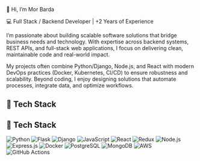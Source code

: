 👋 Hi, I’m Mor Barda

💻 Full Stack / Backend Developer | +2 Years of Experience

I’m passionate about building scalable software solutions that bridge business needs and technology. With expertise across backend systems, REST APIs, and full-stack web applications, I focus on delivering clean, maintainable code and real-world impact.

My projects often combine Python/Django, Node.js, and React with modern DevOps practices (Docker, Kubernetes, CI/CD) to ensure robustness and scalability. Beyond coding, I enjoy designing solutions that automate processes, integrate data, and optimize workflows.

## 🚀 Tech Stack

## 🚀 Tech Stack

![Python](https://img.shields.io/badge/Python-3776AB?style=for-the-badge&logo=python&logoColor=white)
![Flask](https://img.shields.io/badge/Flask-000000?style=for-the-badge&logo=flask&logoColor=white)
![Django](https://img.shields.io/badge/Django-092E20?style=for-the-badge&logo=django&logoColor=white)
![JavaScript](https://img.shields.io/badge/JavaScript-F7DF1E?style=for-the-badge&logo=javascript&logoColor=black)
![React](https://img.shields.io/badge/React-20232A?style=for-the-badge&logo=react&logoColor=61DAFB)
![Redux](https://img.shields.io/badge/Redux-764ABC?style=for-the-badge&logo=redux&logoColor=white)
![Node.js](https://img.shields.io/badge/Node.js-339933?style=for-the-badge&logo=node.js&logoColor=white)
![Express.js](https://img.shields.io/badge/Express.js-000000?style=for-the-badge&logo=express&logoColor=white)
![Docker](https://img.shields.io/badge/Docker-2496ED?style=for-the-badge&logo=docker&logoColor=white)
![PostgreSQL](https://img.shields.io/badge/PostgreSQL-336791?style=for-the-badge&logo=postgresql&logoColor=white)
![MongoDB](https://img.shields.io/badge/MongoDB-4EA94B?style=for-the-badge&logo=mongodb&logoColor=white)
![AWS](https://img.shields.io/badge/AWS-232F3E?style=for-the-badge&logo=amazon-aws&logoColor=white)
![GitHub Actions](https://img.shields.io/badge/GitHub_Actions-2088FF?style=for-the-badge&logo=github-actions&logoColor=white)
